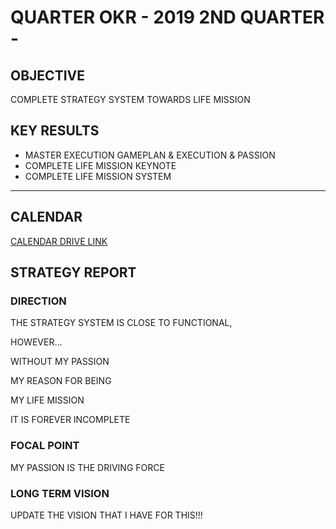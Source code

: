 # QUARTER OKR - 2019 2ND QUARTER -

## OBJECTIVE

COMPLETE STRATEGY SYSTEM TOWARDS LIFE MISSION

## KEY RESULTS

- MASTER EXECUTION GAMEPLAN & EXECUTION & PASSION
- COMPLETE LIFE MISSION KEYNOTE
- COMPLETE LIFE MISSION SYSTEM

---

## CALENDAR

[CALENDAR DRIVE LINK](https://drive.google.com/open?id=1Hs5dKGY1LJGQNJpqTQdrj1sL096KFXIk)

## STRATEGY REPORT

### DIRECTION

THE STRATEGY SYSTEM IS CLOSE TO FUNCTIONAL,

HOWEVER...

WITHOUT MY PASSION

MY REASON FOR BEING

MY LIFE MISSION

IT IS FOREVER INCOMPLETE

### FOCAL POINT

MY PASSION IS THE DRIVING FORCE

### LONG TERM VISION

UPDATE THE VISION THAT I HAVE FOR THIS!!!